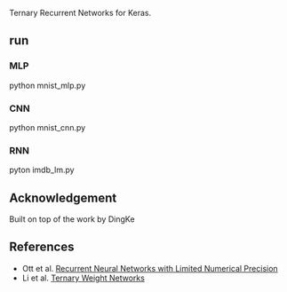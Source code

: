 Ternary Recurrent Networks for Keras.

## run
### MLP
python mnist_mlp.py

### CNN
python mnist_cnn.py

### RNN
pyton imdb_lm.py

## Acknowledgement
Built on top of the work by DingKe

## References 
* Ott et al. [Recurrent Neural Networks with Limited Numerical Precision](http://arxiv.org/abs/1608.06902)
* Li et al. [Ternary Weight Networks](http://arxiv.org/abs/1605.04711)
